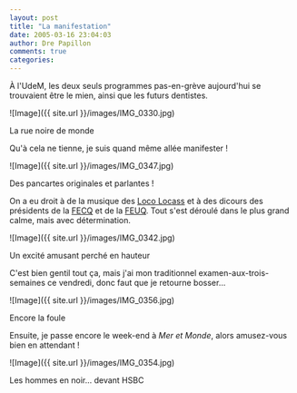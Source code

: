 ```yaml
---
layout: post
title: "La manifestation"
date: 2005-03-16 23:04:03
author: Dre Papillon
comments: true
categories: 
---
```



À l'UdeM, les deux seuls programmes pas-en-grève aujourd'hui se trouvaient être le mien, ainsi que les futurs dentistes.

![Image]({{ site.url }}/images/IMG_0330.jpg)
<div class="photoattrib">La rue noire de monde</div>



Qu'à cela ne tienne, je suis quand même allée manifester !

![Image]({{ site.url }}/images/IMG_0347.jpg)
<div class="photoattrib">Des pancartes originales et parlantes !</div>



On a eu droit à de la musique des [Loco Locass](http://www.locolocass.net/) et à des dicours des présidents de la [FECQ](http://www.fecq.org/) et de la [FEUQ](http://www.feuq.qc.ca/).  Tout s'est déroulé dans le plus grand calme, mais avec détermination.

![Image]({{ site.url }}/images/IMG_0342.jpg)
<div class="photoattrib">Un excité amusant perché en hauteur</div>



C'est bien gentil tout ça, mais j'ai mon traditionnel examen-aux-trois-semaines ce vendredi, donc faut que je retourne bosser...

![Image]({{ site.url }}/images/IMG_0356.jpg)
<div class="photoattrib">Encore la foule</div>



Ensuite, je passe encore le week-end à *Mer et Monde*, alors amusez-vous bien en attendant !

![Image]({{ site.url }}/images/IMG_0354.jpg)
<div class="photoattrib">Les hommes en noir... devant HSBC</div>

